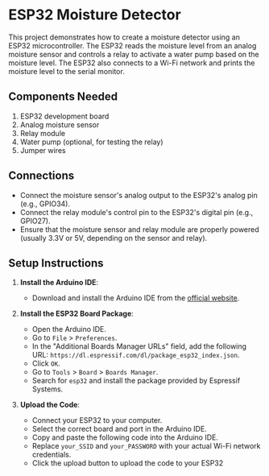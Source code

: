 # ESP32 Moisture Detector

This project demonstrates how to create a moisture detector using an ESP32 microcontroller. The ESP32 reads the moisture level from an analog moisture sensor and controls a relay to activate a water pump based on the moisture level. The ESP32 also connects to a Wi-Fi network and prints the moisture level to the serial monitor.

## Components Needed

1. ESP32 development board
2. Analog moisture sensor
3. Relay module
4. Water pump (optional, for testing the relay)
5. Jumper wires

## Connections

- Connect the moisture sensor's analog output to the ESP32's analog pin (e.g., GPIO34).
- Connect the relay module's control pin to the ESP32's digital pin (e.g., GPIO27).
- Ensure that the moisture sensor and relay module are properly powered (usually 3.3V or 5V, depending on the sensor and relay).

## Setup Instructions

1. **Install the Arduino IDE**:
   - Download and install the Arduino IDE from the [official website](https://www.arduino.cc/en/software).

2. **Install the ESP32 Board Package**:
   - Open the Arduino IDE.
   - Go to `File` > `Preferences`.
   - In the "Additional Boards Manager URLs" field, add the following URL: `https://dl.espressif.com/dl/package_esp32_index.json`.
   - Click `OK`.
   - Go to `Tools` > `Board` > `Boards Manager`.
   - Search for `esp32` and install the package provided by Espressif Systems.

3. **Upload the Code**:
   - Connect your ESP32 to your computer.
   - Select the correct board and port in the Arduino IDE.
   - Copy and paste the following code into the Arduino IDE.
   - Replace `your_SSID` and `your_PASSWORD` with your actual Wi-Fi network credentials.
   - Click the upload button to upload the code to your ESP32
